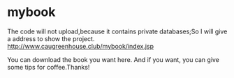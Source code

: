 # mybook
The code will not upload,because it contains private databases;So I will give a address to show the project.
http://www.caugreenhouse.club/mybook/index.jsp

You can download the book you want here.
And if you want, you can give some tips for coffee.Thanks!

